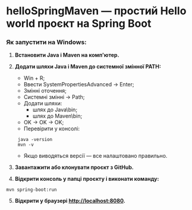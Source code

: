 # helloSpringMaven — простий Hello world проєкт на Spring Boot

### **Як запустити на Windows:**

1. **Встановити Java і Maven на комп'ютер.**
2. **Додати шляхи Java і Maven до системної змінної PATH:**

    * Win + R;
    * Ввести SystemPropertiesAdvanced → Enter;
    * Змінні оточення;
    * Системні змінні → Path;
    * Додати шляхи:
        * шлях до Java\\bin;
        * шлях до Maven\\bin;
    *  OK → OK → OK;
    * Перевірити у консолі:

    ``` 
     java -version 
     mvn -v
    ```

    * Якщо виводяться версії — все налаштовано правильно.

3. **Завантажити або клонувати проєкт з GitHub.**

4. **Відкрити консоль у папці проєкту і виконати команду:**

```
mvn spring-boot:run
```

5. **Відкрити у браузері [http://localhost:8080](http://localhost:8080).**

